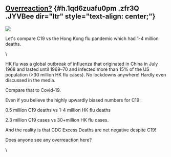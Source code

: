 
[Overreaction?](https://www.google.com/url?q=https%3A%2F%2Fepisphere.github.io%2Fmortalitytracker%2F%23cause%3Dallcause%26state%3DAll%2520States&sa=D&sntz=1&usg=AFQjCNFy88I6q4EhfFCIwgJsxCpB_LRhLg) {#h.1qd6zuafu0pm .zfr3Q .JYVBee dir="ltr" style="text-align: center;"}
----------------------------------------------------------------------------------------------------------------------------------------------------------------------------------------------------

[![](https://lh4.googleusercontent.com/GZakKfPCSEqIgluPGroMETVFYKyx_bFN9hwOitplqqCxNAa3Q1kyQGF8wb-wqMaTNctrhKcVDuZ1pWeU9btck9XT4oBXF5SzOmfc_WDm0ntTOuIGJWI=w1280)](https://www.google.com/url?q=https%3A%2F%2Fredcap.med.usc.edu%2Fsurveys%2F%3Fs%3DJ7KEL4YTKT&sa=D&sntz=1&usg=AFQjCNGgmJPVlIxKzdq9Pd16K5HC0kstRQ)

Let's compare C19 vs the Hong Kong flu pandemic which had 1-4 million
deaths.

\

HK flu was a global outbreak of influenza that originated in China in
July 1968 and lasted until 1969–70 and infected more than 15% of the US
population (\>30 million HK flu cases). No lockdowns anywhere! Hardly
even discussed in the media.

Compare that to Covid-19.

Even if you believe the highly upwardly biased numbers for C19:

0.5 million C19 deaths vs 1-4 million HK flu deaths

2.3 million C19 cases vs 30+million HK flu cases.

And the reality is that CDC Excess Deaths are net negative despite C19!

Does anyone see any overreaction here?

\
